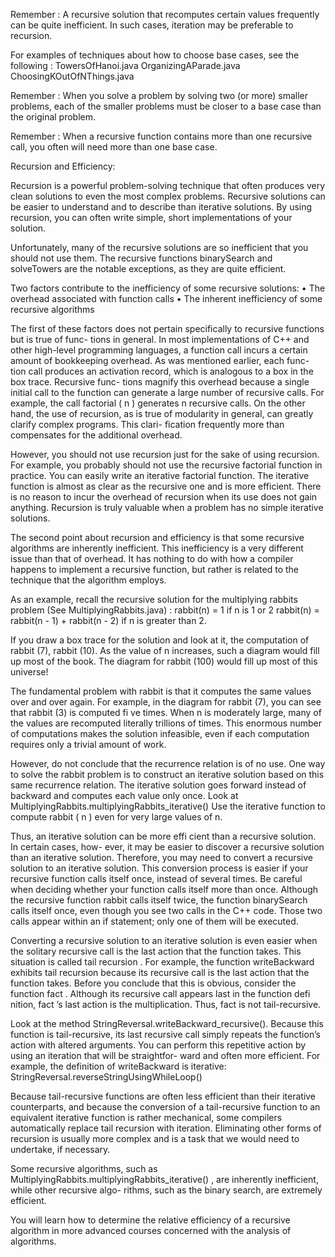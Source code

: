 Remember : A recursive solution that recomputes certain values frequently can be quite
inefficient. In such cases, iteration may be preferable to recursion.

For examples of techniques about how to choose base cases, see the following : 
TowersOfHanoi.java
OrganizingAParade.java
ChoosingKOutOfNThings.java

Remember : When you solve a problem by solving two (or more) smaller problems, each of
the smaller problems must be closer to a base case than the original problem.

Remember : When a recursive function contains more than one recursive call, you often will
need more than one base case.

Recursion and Efficiency:

Recursion is a powerful problem-solving technique that often produces very clean solutions to even the
most complex problems. Recursive solutions can be easier to understand and to describe than iterative
solutions. By using recursion, you can often write simple, short implementations of your solution.

Unfortunately, many of the recursive solutions are so inefficient that
you should not use them. 
The recursive functions binarySearch and solveTowers are the notable exceptions, as they are quite efficient. 

Two factors contribute to the inefficiency of some recursive solutions:
• The overhead associated with function calls
• The inherent inefficiency of some recursive algorithms

The first of these factors does not pertain specifically to recursive functions but is true of func-
tions in general. In most implementations of C++ and other high-level programming languages, a
function call incurs a certain amount of bookkeeping overhead. As was mentioned earlier, each func-
tion call produces an activation record, which is analogous to a box in the box trace. Recursive func-
tions magnify this overhead because a single initial call to the function can generate a large number of
recursive calls. For example, the call factorial ( n ) generates n recursive calls. On the other hand, the
use of recursion, as is true of modularity in general, can greatly clarify complex programs. This clari-
fication frequently more than compensates for the additional overhead.

However, you should not use recursion just for the sake of using recursion. For example, you
probably should not use the recursive factorial function in practice. You can easily write an iterative
factorial function. The iterative function is almost as clear as the recursive one and is more efficient. 
There is no reason to incur the overhead of recursion when its use does not gain anything. 
Recursion is truly valuable when a problem has no simple iterative solutions.

The second point about recursion and efficiency is that some recursive algorithms are inherently
inefficient. This inefficiency is a very different issue than that of overhead. It has nothing to do with
how a compiler happens to implement a recursive function, but rather is related to the technique that
the algorithm employs.

As an example, recall the recursive solution for the multiplying rabbits problem (See MultiplyingRabbits.java) :
rabbit(n) = 1   if n is 1 or 2
rabbit(n) = rabbit(n - 1) + rabbit(n - 2) if n is greater than 2.

If you draw a box trace for the solution and look at it, the computation of rabbit (7), rabbit (10). 
As the value of n increases, such a diagram would fill up most of the book. The diagram for
rabbit (100) would fill up most of this universe!

The fundamental problem with rabbit is that it computes the same values over and over again.
For example, in the diagram for rabbit (7), you can see that rabbit (3) is computed fi ve times. When n
is moderately large, many of the values are recomputed literally trillions of times. This enormous
number of computations makes the solution infeasible, even if each computation requires only a
trivial amount of work.

However, do not conclude that the recurrence relation is of no use. One way to solve the rabbit
problem is to construct an iterative solution based on this same recurrence relation. The iterative
solution goes forward instead of backward and computes each value only once. Look at MultiplyingRabbits.multiplyingRabbits_iterative()
Use the iterative function to compute rabbit ( n ) even for very large values of n.

Thus, an iterative solution can be more effi cient than a recursive solution. In certain cases, how-
ever, it may be easier to discover a recursive solution than an iterative solution. Therefore, you may
need to convert a recursive solution to an iterative solution. This conversion process is easier if your
recursive function calls itself once, instead of several times. Be careful when deciding whether your
function calls itself more than once. Although the recursive function rabbit calls itself twice, the
function binarySearch calls itself once, even though you see two calls in the C++ code. Those two
calls appear within an if statement; only one of them will be executed.

Converting a recursive solution to an iterative solution is even easier when the solitary recursive
call is the last action that the function takes. This situation is called tail recursion . For example, the
function writeBackward exhibits tail recursion because its recursive call is the last action that the
function takes. Before you conclude that this is obvious, consider the function fact . Although its
recursive call appears last in the function defi nition, fact ’s last action is the multiplication. Thus,
fact is not tail-recursive.

Look at the method StringReversal.writeBackward_recursive(). 
Because this function is tail-recursive, its last recursive call simply repeats the function’s action with
altered arguments. You can perform this repetitive action by using an iteration that will be straightfor-
ward and often more efficient. For example, the definition of writeBackward is iterative: StringReversal.reverseStringUsingWhileLoop()

Because tail-recursive functions are often less efficient than their iterative counterparts, and
because the conversion of a tail-recursive function to an equivalent iterative function is rather
mechanical, some compilers automatically replace tail recursion with iteration. Eliminating
other forms of recursion is usually more complex and is a task that we would need to undertake, if
necessary.

Some recursive algorithms, such as MultiplyingRabbits.multiplyingRabbits_iterative() , are inherently inefficient, while other recursive algo-
rithms, such as the binary search, are extremely efficient. 

You will learn how to determine the relative efficiency of a recursive algorithm in more advanced courses 
concerned with the analysis of algorithms. 
